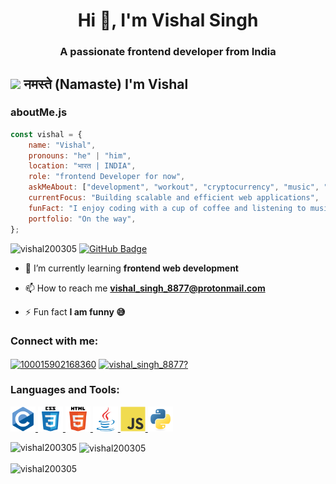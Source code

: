 <h1 align="center">Hi 👋, I'm Vishal Singh</h1>
<h3 align="center">A passionate frontend developer from India</h3>

<h2><img src="media.discordapp.net/attachments/1070570657148043306/1198431698451435700/giphy.gif?ex=65bee17e&is=65ac6c7e&hm=9ac5b70905a829a1962ca21f7fae88a64a11c91f29bd428b0b7316a4773c4b22&" width="30"/> नमस्ते (Namaste) I'm Vishal <img 

</em></p>

### aboutMe.js

```js
const vishal = {
    name: "Vishal",
    pronouns: "he" | "him",
    location: "भारत | INDIA",
    role: "frontend Developer for now",
    askMeAbout: ["development", "workout", "cryptocurrency", "music", "coffee", "gaming"],
    currentFocus: "Building scalable and efficient web applications",
    funFact: "I enjoy coding with a cup of coffee and listening to music in the background.",
    portfolio: "On the way",
};
```


<p align="left"> <img src="https://komarev.com/ghpvc/?username=vishal200305&label=Profile%20views&color=0e75b6&style=flat" alt="vishal200305" /> 
<a href="https://github.com/Vishal200305?tab=followers"><img src="https://img.shields.io/github/followers/Vishal200305?label=Followers&style=social" alt="GitHub Badge">
</a>
</p>

- 🌱 I’m currently learning **frontend web development**

- 📫 How to reach me **vishal_singh_8877@protonmail.com**

- ⚡ Fun fact **I am funny 😅**

<h3 align="left">Connect with me:</h3>
<p align="left">
<a href="https://fb.com/100015902168360" target="blank"><img align="center" src="https://raw.githubusercontent.com/rahuldkjain/github-profile-readme-generator/master/src/images/icons/Social/facebook.svg" alt="100015902168360" height="30" width="40" /></a>
<a href="https://instagram.com/vishal_singh_8877?" target="blank"><img align="center" src="https://raw.githubusercontent.com/rahuldkjain/github-profile-readme-generator/master/src/images/icons/Social/instagram.svg" alt="vishal_singh_8877?" height="30" width="40" /></a>
</p>

<h3 align="left">Languages and Tools:</h3>
<p align="left"> <a href="https://www.cprogramming.com/" target="_blank" rel="noreferrer"> <img src="https://raw.githubusercontent.com/devicons/devicon/master/icons/c/c-original.svg" alt="c" width="40" height="40"/> </a> <a href="https://www.w3schools.com/css/" target="_blank" rel="noreferrer"> <img src="https://raw.githubusercontent.com/devicons/devicon/master/icons/css3/css3-original-wordmark.svg" alt="css3" width="40" height="40"/> </a> <a href="https://www.w3.org/html/" target="_blank" rel="noreferrer"> <img src="https://raw.githubusercontent.com/devicons/devicon/master/icons/html5/html5-original-wordmark.svg" alt="html5" width="40" height="40"/> </a> <a href="https://www.java.com" target="_blank" rel="noreferrer"> <img src="https://raw.githubusercontent.com/devicons/devicon/master/icons/java/java-original.svg" alt="java" width="40" height="40"/> </a> <a href="https://developer.mozilla.org/en-US/docs/Web/JavaScript" target="_blank" rel="noreferrer"> <img src="https://raw.githubusercontent.com/devicons/devicon/master/icons/javascript/javascript-original.svg" alt="javascript" width="40" height="40"/> </a> <a href="https://www.python.org" target="_blank" rel="noreferrer"> <img src="https://raw.githubusercontent.com/devicons/devicon/master/icons/python/python-original.svg" alt="python" width="40" height="40"/> </a> </p>

<p><img align="left" src="https://github-readme-stats.vercel.app/api/top-langs?username=vishal200305&show_icons=true&locale=en&layout=compact" alt="vishal200305" /></p>

<p>&nbsp;<img align="center" src="https://github-readme-stats.vercel.app/api?username=vishal200305&show_icons=true&locale=en" alt="vishal200305" /></p>

<p><img align="center" src="https://github-readme-streak-stats.herokuapp.com/?user=vishal200305&" alt="vishal200305" /></p>
